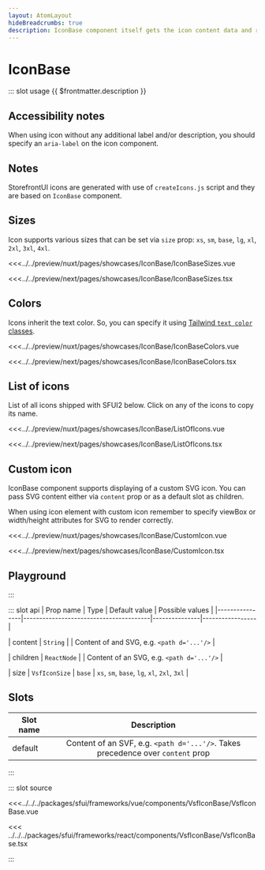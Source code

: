 ```yaml
---
layout: AtomLayout
hideBreadcrumbs: true
description: IconBase component itself gets the icon content data and render it with properly specified `viewBox`, `size`.
---
```


# IconBase

::: slot usage
{{ $frontmatter.description }}

## Accessibility notes

When using icon without any additional label and/or description, you should specify an `aria-label` on the icon component.

## Notes

StorefrontUI icons are generated with use of `createIcons.js` script and they are based on `IconBase` component.

## Sizes

Icon supports various sizes that can be set via `size` prop: `xs`, `sm`, `base`, `lg`, `xl`, `2xl`, `3xl`, `4xl`.

<Showcase showcase-name="IconBase/IconBaseSizes" style="min-height:300px">

<!-- vue -->
<<<../../preview/nuxt/pages/showcases/IconBase/IconBaseSizes.vue
<!-- end vue -->
<!-- react -->
<<<../../preview/next/pages/showcases/IconBase/IconBaseSizes.tsx
<!-- end react -->

</Showcase>

## Colors

Icons inherit the text color. So, you can specify it using [Tailwind `text color` classes](https://tailwindcss.com/docs/text-color).

<Showcase showcase-name="IconBase/IconBaseColors">

<!-- vue -->
<<<../../preview/nuxt/pages/showcases/IconBase/IconBaseColors.vue
<!-- end vue -->
<!-- react -->
<<<../../preview/next/pages/showcases/IconBase/IconBaseColors.tsx
<!-- end react -->

</Showcase>

## List of icons

List of all icons shipped with SFUI2 below. Click on any of the icons to copy its name.

<Showcase showcase-name="IconBase/ListOfIcons"  allow="clipboard-write">

<!-- vue -->
<<<../../preview/nuxt/pages/showcases/IconBase/ListOfIcons.vue
<!-- end vue -->
<!-- react -->
<<<../../preview/next/pages/showcases/IconBase/ListOfIcons.tsx
<!-- end react -->

</Showcase>

## Custom icon

IconBase component supports displaying of a custom SVG icon. You can pass SVG content <!-- vue -->either via `content` prop or as a default slot<!-- end vue --> <!-- react -->as children<!-- end react -->.

When using icon element with custom icon remember to specify viewBox or width/height attributes for SVG to render correctly.

<Showcase showcase-name="IconBase/CustomIcon">

<!-- vue -->
<<<../../preview/nuxt/pages/showcases/IconBase/CustomIcon.vue
<!-- end vue -->
<!-- react -->
<<<../../preview/next/pages/showcases/IconBase/CustomIcon.tsx
<!-- end react -->

</Showcase>

## Playground

<Generate style="height: 380px" />
:::

::: slot api
| Prop name      | Type                                   | Default value | Possible values |
|----------------|----------------------------------------|---------------|-----------------|
<!-- vue -->
| content               | `String` |  |      Content of and SVG, e.g. `<path d='...'/>`           |
<!-- end vue -->
<!-- react -->
| children               | `ReactNode` |  |       Content of an SVG, e.g. `<path d='...'/>`        |
<!-- end react -->
| size                  | `VsfIconSize`                          | `base`        | `xs`, `sm`, `base`, `lg`, `xl`, `2xl`, `3xl` |
<!-- vue -->

## Slots

| Slot name |         Description          |
| --------- | :--------------------------: |
| default   | Content of an SVF, e.g. `<path d='...'/>`. Takes precedence over `content` prop |
<!-- end vue -->
:::

::: slot source
<!-- vue -->
<<<../../../packages/sfui/frameworks/vue/components/VsfIconBase/VsfIconBase.vue
<!-- end vue -->
<!-- react -->
<<< ../../../packages/sfui/frameworks/react/components/VsfIconBase/VsfIconBase.tsx
<!-- end react -->
:::
